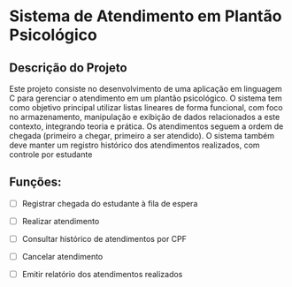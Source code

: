 # Sistema de Atendimento em Plantão Psicológico 
## Descrição do Projeto
Este projeto consiste no desenvolvimento de uma aplicação em linguagem C para gerenciar o atendimento em um plantão psicológico. 
O sistema tem como objetivo principal utilizar listas lineares de forma funcional, com foco no armazenamento, manipulação e exibição de dados relacionados a este contexto, integrando teoria e prática. 
Os atendimentos seguem a ordem de chegada (primeiro a chegar, primeiro a ser atendido). 
O sistema também deve manter um registro histórico dos atendimentos realizados, com controle por estudante

## Funções:
- [ ] Registrar chegada do estudante à fila de espera 
- [ ]	Realizar atendimento
- [ ]	Consultar histórico de atendimentos por CPF
- [ ]	Cancelar atendimento
- [ ] Emitir relatório dos atendimentos realizados

